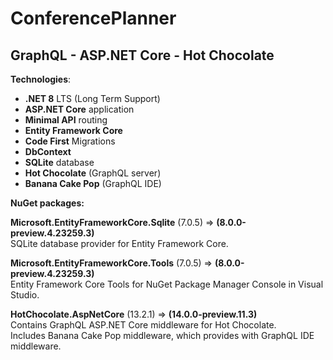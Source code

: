 # ConferencePlanner  
  
## GraphQL - <span>ASP.NET Core</span> - Hot Chocolate  
  
**Technologies**:  
- **.NET 8** LTS (Long Term Support)  
- **<span>ASP.NET Core</span>** application  
- **Minimal API** routing  
- **Entity Framework Core**  
- **Code First** Migrations  
- **DbContext**  
- **SQLite** database  
- **Hot Chocolate** (GraphQL server)  
- **Banana Cake Pop** (GraphQL IDE)  
  
**NuGet packages:**  
  
**Microsoft.EntityFrameworkCore.Sqlite** (7.0.5)  => **(8.0.0-preview.4.23259.3)**  
SQLite database provider for Entity Framework Core.  
  
**Microsoft.EntityFrameworkCore.Tools** (7.0.5)  => **(8.0.0-preview.4.23259.3)**  
Entity Framework Core Tools for NuGet Package Manager Console in Visual Studio.  
  
**HotChocolate.AspNetCore** (13.2.1)  => **(14.0.0-preview.11.3)**  
Contains GraphQL ASP.NET Core middleware for Hot Chocolate.  
Includes Banana Cake Pop middleware, which provides with GraphQL IDE middleware.  
